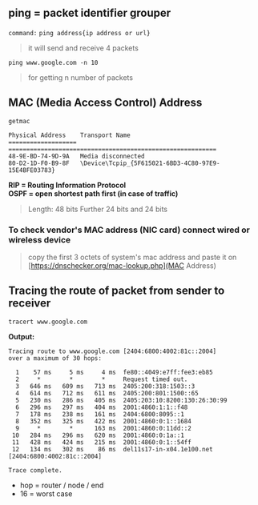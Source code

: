 ## ping = packet identifier grouper

`command:`
`ping address{ip address or url}`

> it will send and receive 4 packets

`ping www.google.com -n 10`

> for getting n number of packets

## MAC (Media Access Control) Address

`getmac`

```
Physical Address    Transport Name
=================== ==========================================================
48-9E-BD-74-9D-9A   Media disconnected
80-D2-1D-F0-B9-8F   \Device\Tcpip_{5F615021-6BD3-4C80-97E9-15E4BFE03783}
```

**RIP = Routing Information Protocol** <br>
**OSPF = open shortest path first (in case of traffic)**

> Length: 48 bits
> Further 24 bits and 24 bits

### To check vendor's MAC address (NIC card) connect wired or wireless device

> copy the first 3 octets of system's mac address and paste it on [https://dnschecker.org/mac-lookup.php](MAC Address)

## Tracing the route of packet from sender to receiver

```
tracert www.google.com
```

**Output:**

```
Tracing route to www.google.com [2404:6800:4002:81c::2004]
over a maximum of 30 hops:

  1    57 ms     5 ms     4 ms  fe80::4049:e7ff:fee3:eb85
  2     *        *        *     Request timed out.
  3   646 ms   609 ms   713 ms  2405:200:318:1503::3
  4   614 ms   712 ms   611 ms  2405:200:801:1500::65
  5   230 ms   286 ms   405 ms  2405:203:10:8200:130:26:30:99
  6   296 ms   297 ms   404 ms  2001:4860:1:1::f48
  7   178 ms   238 ms   161 ms  2404:6800:8095::1
  8   352 ms   325 ms   422 ms  2001:4860:0:1::1684
  9     *        *      163 ms  2001:4860:0:11dd::2
 10   284 ms   296 ms   620 ms  2001:4860:0:1a::1
 11   428 ms   424 ms   215 ms  2001:4860:0:1::54ff
 12   134 ms   302 ms    86 ms  del11s17-in-x04.1e100.net [2404:6800:4002:81c::2004]

Trace complete.
```

-   hop = router / node / end
-   16 = worst case
